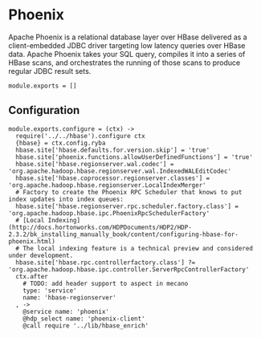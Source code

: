 
# Phoenix

Apache Phoenix is a relational database layer over HBase delivered as a client-embedded
JDBC driver targeting low latency queries over HBase data. Apache Phoenix takes
your SQL query, compiles it into a series of HBase scans, and orchestrates the
running of those scans to produce regular JDBC result sets.

    module.exports = []

## Configuration

    module.exports.configure = (ctx) ->
      require('../../hbase').configure ctx
      {hbase} = ctx.config.ryba
      hbase.site['hbase.defaults.for.version.skip'] = 'true'
      hbase.site['phoenix.functions.allowUserDefinedFunctions'] = 'true'
      hbase.site['hbase.regionserver.wal.codec'] = 'org.apache.hadoop.hbase.regionserver.wal.IndexedWALEditCodec'
      hbase.site['hbase.coprocessor.regionserver.classes'] = 'org.apache.hadoop.hbase.regionserver.LocalIndexMerger'
      # Factory to create the Phoenix RPC Scheduler that knows to put index updates into index queues:
      hbase.site['hbase.regionserver.rpc.scheduler.factory.class'] = 'org.apache.hadoop.hbase.ipc.PhoenixRpcSchedulerFactory'
      # [Local Indexing](http://docs.hortonworks.com/HDPDocuments/HDP2/HDP-2.3.2/bk_installing_manually_book/content/configuring-hbase-for-phoenix.html)
      # The local indexing feature is a technical preview and considered under development.
      hbase.site['hbase.rpc.controllerfactory.class'] ?= 'org.apache.hadoop.hbase.ipc.controller.ServerRpcControllerFactory'
      ctx.after
        # TODO: add header support to aspect in mecano
        type: 'service'
        name: 'hbase-regionserver'
      , ->
        @service name: 'phoenix'
        @hdp_select name: 'phoenix-client'
        @call require '../lib/hbase_enrich'
